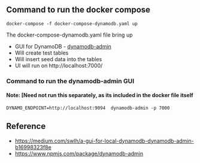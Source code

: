 ## Command to run the docker compose 
```
docker-compose -f docker-compose-dynamodb.yaml up
```
The docker-compose-dynamodb.yaml file bring up
- GUI for DynamoDB - [dynamodb-admin](https://github.com/aaronshaf/dynamodb-admin)
- Will create test tables
- Will insert seed data into the tables
- UI will run on http://localhost:7000/


### Command to run the dynamodb-admin GUI 
#### Note: [Need not run this separately, as its included in the docker file itself
```
DYNAMO_ENDPOINT=http://localhost:9094  dynamodb-admin -p 7000 
```

## Reference
- https://medium.com/swlh/a-gui-for-local-dynamodb-dynamodb-admin-b16998323f8e
- https://www.npmjs.com/package/dynamodb-admin
